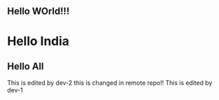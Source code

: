 ## Hello WOrld!!!
#  Hello India
## Hello All
This is edited by dev-2
this is changed in remote repo!!
This is edited by dev-1



